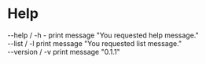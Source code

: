 <h1>Help</h3>
<line>
<span>
  --help / -h  - print message "You requested help message."
</span>
  <line>
  <br>
  <span>
  --list / -l print message "You requested list message."
</span>
    <line>
    <br>
  <span>
  --version / -v  print message "0.1.1"
</span>
